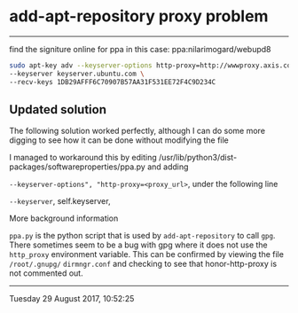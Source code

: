# add-apt-repository proxy problem

-----------------------------------------

find the signiture online for ppa in this case: ppa:nilarimogard/webupd8

``` sh
sudo apt-key adv --keyserver-options http-proxy=http://wwwproxy.axis.com:3128/ \
--keyserver keyserver.ubuntu.com \
--recv-keys 1DB29AFFF6C70907B57AA31F531EE72F4C9D234C
```
## Updated solution

The following solution worked perfectly, although I can do some more digging to
see how it can be done without modifying the file

I managed to workaround this by editing /usr/lib/python3/dist-packages/softwareproperties/ppa.py and adding

`--keyserver-options", "http-proxy=<proxy_url>`,
under the following line

`--keyserver`, self.keyserver,

More background information

`ppa.py` is the python script that is used by `add-apt-repository` to call `gpg`. 
There sometimes seem to be a bug with gpg where it does not use the `http_proxy`
environment variable. This can be confirmed by viewing the file `/root/.gnupg/`
`dirmngr.conf` and checking to see that honor-http-proxy is not commented out.

-----------------------------------------
Tuesday 29 August 2017, 10:52:25
